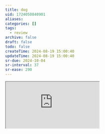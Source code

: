 ```yaml
---
title: dog
uid: 1724050840901
aliases:
categories: []
tags:
  - review
archive: false
draft: false
todo: false
createTime: 2024-08-19 15:00:40
updateTime: 2024-08-19 15:00:40
sr-due: 2024-10-04
sr-interval: 37
sr-ease: 290
---
```


<iframe
  class="iframe_full"
  src="https://dict.youdao.com/result?word=dog&lang=en"
>
</iframe>
